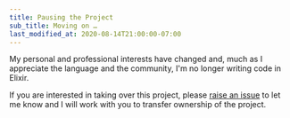 ```yaml
---
title: Pausing the Project
sub_title: Moving on …
last_modified_at: 2020-08-14T21:00:00-07:00
---
```


My personal and professional interests have changed and, much as I appreciate the language and the community, I'm no longer writing code in Elixir.

If you are interested in taking over this project, please [raise an issue](https://github.com/elixir-git/xgit/issues/new/choose) to let me know and I will work with you to transfer ownership of the project.
